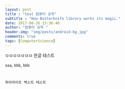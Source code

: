 ```yaml
---
layout: post
title : "test 컴퓨터 공학"
subtitle : "How Butterknife library works its magic."
date: 2017-08-26 13:36:40
author: "컴퓨터 공학 "
header-img: "img/posts/android-bg.jpg"
comments: true
tags: [ComputerScience]
---
```

ㅁㅁㅁㅁㅁㅁㅁ 한글 테스트

`aaa`, ``bbb``, ```bbb```


```swift


하이라이트 텍스트 테스트

```